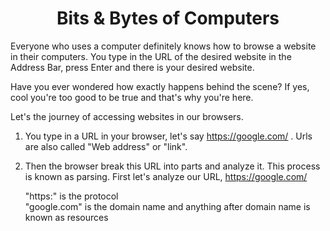 <h1 align="center">Bits & Bytes of Computers</h1>

Everyone who uses a computer definitely knows how to browse a website in their computers. 
You type in the URL of the desired website in the Address Bar, press Enter and there is your desired website.

Have you ever wondered how exactly happens behind the scene? If yes, cool you're too good to be true and that's why you're here. 

Let's the journey of accessing websites in our browsers. 

1. You type in a URL in your browser, let's say https://google.com/ . Urls are also called "Web address" or "link".
2. Then the browser break this URL into parts and analyze it. This process is known as parsing. 
   First let's analyze our URL, https://google.com/  

   "https:" is the protocol  
   "google.com" is the domain name and anything after domain name is known as resources
